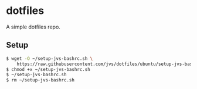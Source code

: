 # dotfiles
A simple dotfiles repo.

## Setup

```bash
$ wget -O ~/setup-jvs-bashrc.sh \
    https://raw.githubusercontent.com/jvs/dotfiles/ubuntu/setup-jvs-bashrc.sh
$ chmod +x ~/setup-jvs-bashrc.sh
$ ~/setup-jvs-bashrc.sh
$ rm ~/setup-jvs-bashrc.sh
```
